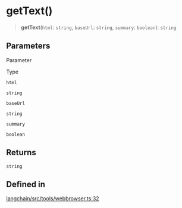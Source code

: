 getText()
=========

> **getText**(`html`: `string`, `baseUrl`: `string`, `summary`: `boolean`): `string`

Parameters[](#parameters "Direct link to Parameters")
------------------------------------------------------

Parameter

Type

`html`

`string`

`baseUrl`

`string`

`summary`

`boolean`

Returns[](#returns "Direct link to Returns")
---------------------------------------------

`string`

Defined in[](#defined-in "Direct link to Defined in")
------------------------------------------------------

[langchain/src/tools/webbrowser.ts:32](https://github.com/hwchase17/langchainjs/blob/1c1274d/langchain/src/tools/webbrowser.ts#L32)